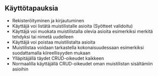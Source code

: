 ## Käyttötapauksia
* Rekisteröityminen ja kirjautuminen
* Käyttäjä voi listätä muistilistalle asioita (Syötteet validoitu)
* Käyttäjä voi muokata muistilistalla olevia asioita esimerkiksi merkitä tehdyksi tai nimetä uudelleen
* Käyttäjä voi poistaa muistilistalta asioita
* Muistilistaa voidaan tarkastella kokonaisuudessaan esimerkiksi suodattamalla kiireellisyyden mukaan
* Ylläpitäjällä täydet CRUD-oikeudet kaikkeen
* Normaalilla käyttäjällä CRUD-oikeudet oman muistilistan sisältämiin asioihin
